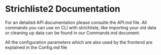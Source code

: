 # Strichliste2 Documentation

For an detailed API documentation please consulte the API.md file. All commands you can use on CLI with strichliste, like importing your old data or cleaning up data can be found in our Commands.md document.

All the configuration parameters which are also used by the frontend are explained in the Config.md file
